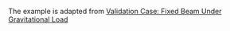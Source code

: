 The example is adapted from [Validation Case: Fixed Beam Under Gravitational Load](https://www.simscale.com/docs/validation-cases/fixed-beam-under-gravitational-load/)

